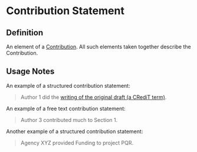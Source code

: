 # Contribution Statement

## Definition
An element of a [Contribution](../entities/Contribution.md). All such elements taken together describe the Contribution.

## Usage Notes
An example of a structured contribution statement:

> Author 1 did the [writing of the original draft (a CRediT term)](https://credit.niso.org/contributor-roles/writing-original-draft/).

An example of a free text contribution statement:

> Author 3 contributed much to Section 1.

Another example of a structured contribution statement:

> Agency XYZ provided Funding to project PQR.

